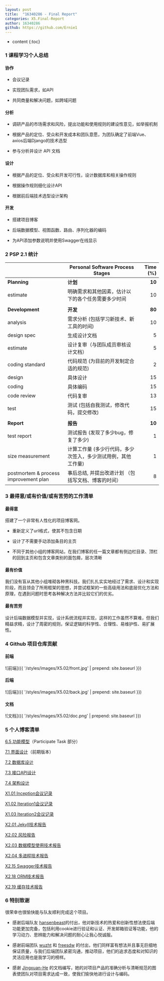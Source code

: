 ```yaml
---
layout: post
title:  "16340286 - Final Report"
categories: X5.Final-Report
author: 16340286
github: https://github.com/Ernie1
---
```


* content
{:toc}

### 1 课程学习个人总结

#### 协作

* 会议记录

* 实现团队需求，如API

* 共同商量和解决问题，如跨域问题

#### 分析

* 调研产品的市场需求和风险，提出功能和使用规则的建设性意见，如举报机制

* 根据产品的定位、受众和开发成本和团队意愿，为团队确定了前端Vue、axios后端Django的技术选型

* 参与分析并设计 API 文档

#### 设计

* 根据产品的定位、受众和开发可行性，设计数据库和相关操作规则

* 根据操作规则细化设计API

* 根据前后端技术选型设计架构

#### 开发

* 搭建项目博客

* 后端数据模型、视图函数、路由、序列化器的编码

* 为API添加参数说明并使用Swagger在线显示


### 2 PSP 2.1 统计

|                                       | Personal Software Process Stages                             | Time (%) |
| ------------------------------------- | ------------------------------------------------------------ | --------:|
| **Planning**                          | **计划**                                                     | **10**        |
| estimate                              | 明确需求和其他因素，估计以下的各个任务需要多少时间                   | 10        |
||||
| **Development**                       | **开发**                                                     | **80**     |
| analysis                              | 需求分析 (包括学习新技术、新工具的时间)                           | 10       |
| design spec                           | 生成设计文档                                                  | 5        |
| estimate                              | 设计复审（与团队成员审核设计文档）                                | 5        |
| coding standard                       | 代码规范 (为目前的开发制定合适的规范)                             | 2        |
| design                                | 具体设计                                                     | 15       |
| coding                                | 具体编码                                                     | 15       |
| code review                           | 代码复审                                                     | 13       |
| test                                  | 测试 (包括自我测试，修改代码，提交修改)                           | 15       |
||||
| **Report**                            | **报告**                                                     | **10**   |
| test report                           | 测试报告 (发现了多少bug，修复了多少)                             | 1        |
| size measurement                      | 计算工作量 (多少行代码，多少次签入，多少测试用例，其他工作量)         | 1        |
| postmortem & process improvement plan | 事后总结, 并提出改进计划 （包括写文档、博客的时间）                 | 8        |

### 3 最得意/或有价值/或有苦劳的工作清单

#### 最得意

搭建了一个非常有人性化的项目博客网。

* 重新定义了url格式，使其不包含日期

* 设计了不需要手动添加条目的主页

* 不同于其他小组的博客网站，在我们博客的任一篇文章都有侧边栏目录、顶栏的回到主页和包含文章类别的面包屑，层次清晰

#### 最有价值

我们没有盲从其他小组堆砌各种黑科技。我们扎扎实实地经过了需求、设计和实现阶段，而且领会了所用框架的思想，并尝试框架的一些高级用法和底层优化方法和原理，在遇到问题时思考各种解决方法并比较它们的优劣。

#### 最有苦劳

设计后端数据模型并实现，设计系统流程并实现，这样的工作虽然不算难，但我们精益求精，设计了周密的规则，保证逻辑的科学性、合理性、易维护性、易扩展性。

### 4 Github 项目仓库贡献

#### 前端

![前端]({{ '/styles/images/X5.02/front.jpg' | prepend: site.baseurl }})

#### 后端

![后端]({{ '/styles/images/X5.02/back.jpg' | prepend: site.baseurl }})

#### 文档

![文档]({{ '/styles/images/X5.02/doc.png' | prepend: site.baseurl }})

### 5 个人博客清单
[6.5 功能模型](https://sysu-swsad-team.github.io/6.需求规格说明书/6.5.功能模型/)（Participate Task 部分）

[7.1 界面设计](https://sysu-swsad-team.github.io/7.设计说明书/7.1.界面设计/)（前期版本）

[7.2 数据库设计](https://sysu-swsad-team.github.io/7.设计说明书/7.2.数据库设计/)

[7.3 接口API设计](https://sysu-swsad-team.github.io/7.设计说明书/7.3.接口API设计/)

[7.4 架构设计](https://sysu-swsad-team.github.io/7.设计说明书/7.4.架构设计/)

[X1.01 Inception会议记录](https://sysu-swsad-team.github.io/x1.会议记录/X1.01.Inception/)

[X1.02 Iteration1会议记录](https://sysu-swsad-team.github.io/x1.会议记录/X1.02.Iteration1/)

[X1.03 Iteration2会议记录](https://sysu-swsad-team.github.io/x1.会议记录/X1.03.Iteration2/)

[X2.01 Jekyll技术报告](https://sysu-swsad-team.github.io/x2.技术与工作报告/X2.01.16340286-Jekyll生成按categories字典序排序的目录/)

[X2.02 风险报告](https://sysu-swsad-team.github.io/x2.技术与工作报告/X2.02.16340286-软件项目中的几种风险/)

[X2.03 数据模型使用技术报告](https://sysu-swsad-team.github.io/x2.技术与工作报告/X2.03.16340286-My_Django_Models/)

[X2.04 多进程技术报告](https://sysu-swsad-team.github.io/x2.技术与工作报告/X2.04.16340286-Python多进程探究/)

[X2.15 Swagger技术报告](https://sysu-swsad-team.github.io/x2.技术与工作报告/X2.15.16340286-Django-REST-Swagger如何指定api参数/)

[X2.18 ORM技术报告](https://sysu-swsad-team.github.io/x2.技术与工作报告/X2.18.16340286-ORM进阶指南/)

[X2.19 缓存技术报告](https://sysu-swsad-team.github.io/x2.技术与工作报告/X2.19.16340286-Django缓存使用初探/)

### 6 特别致谢

很荣幸也很愉快能与队友顺利完成这个项目。

* 感谢后端队友 [hansenbeast](https://github.com/hansenbeast)的付出，他对新技术的热爱和创新性想法使后端功能更加完备，包括利用cookie进行验证和认证、开发邮箱验证等功能，他的学习动力、思辨能力和解决问题的耐心让我心悦诚服。

* 感谢前端团队 [wuzht](https://github.com/wuzht) 和 [freesdw](https://github.com/freesdw) 的付出，他们同样富有想法并且事无巨细地保证质量，与我们后端团队紧密沟通，推动项目，他们的追求态度和对知识的灵活应用也是我学习的榜样。

* 感谢 [Jingxuan-He](https://github.com/Jingxuan-He) 的文档编写，她的对项目产品的准确分析与清晰规范的图表使团队对项目需求达成一致，使我们愉快地进行设计与编码。